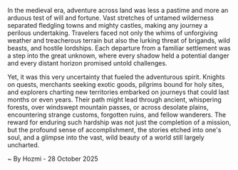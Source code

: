 
In the medieval era, adventure across land was less a pastime and more an arduous test of will and fortune. Vast stretches of untamed wilderness separated fledgling towns and mighty castles, making any journey a perilous undertaking. Travelers faced not only the whims of unforgiving weather and treacherous terrain but also the lurking threat of brigands, wild beasts, and hostile lordships. Each departure from a familiar settlement was a step into the great unknown, where every shadow held a potential danger and every distant horizon promised untold challenges.

Yet, it was this very uncertainty that fueled the adventurous spirit. Knights on quests, merchants seeking exotic goods, pilgrims bound for holy sites, and explorers charting new territories embarked on journeys that could last months or even years. Their path might lead through ancient, whispering forests, over windswept mountain passes, or across desolate plains, encountering strange customs, forgotten ruins, and fellow wanderers. The reward for enduring such hardship was not just the completion of a mission, but the profound sense of accomplishment, the stories etched into one's soul, and a glimpse into the vast, wild beauty of a world still largely uncharted.

~ By Hozmi - 28 October 2025
